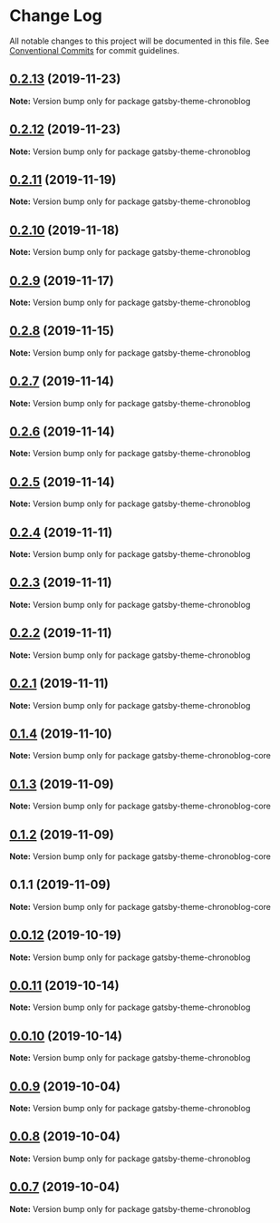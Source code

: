 # Change Log

All notable changes to this project will be documented in this file.
See [Conventional Commits](https://conventionalcommits.org) for commit guidelines.

## [0.2.13](https://github.com/ganevru/gatsby-theme-chronoblog/compare/gatsby-theme-chronoblog@0.2.12...gatsby-theme-chronoblog@0.2.13) (2019-11-23)

**Note:** Version bump only for package gatsby-theme-chronoblog





## [0.2.12](https://github.com/ganevru/gatsby-theme-chronoblog/compare/gatsby-theme-chronoblog@0.2.11...gatsby-theme-chronoblog@0.2.12) (2019-11-23)

**Note:** Version bump only for package gatsby-theme-chronoblog





## [0.2.11](https://github.com/ganevru/gatsby-theme-chronoblog/compare/gatsby-theme-chronoblog@0.2.10...gatsby-theme-chronoblog@0.2.11) (2019-11-19)

**Note:** Version bump only for package gatsby-theme-chronoblog





## [0.2.10](https://github.com/ganevru/gatsby-theme-chronoblog/compare/gatsby-theme-chronoblog@0.2.9...gatsby-theme-chronoblog@0.2.10) (2019-11-18)

**Note:** Version bump only for package gatsby-theme-chronoblog





## [0.2.9](https://github.com/ganevru/gatsby-theme-chronoblog/compare/gatsby-theme-chronoblog@0.2.8...gatsby-theme-chronoblog@0.2.9) (2019-11-17)

**Note:** Version bump only for package gatsby-theme-chronoblog





## [0.2.8](https://github.com/ganevru/gatsby-theme-chronoblog/compare/gatsby-theme-chronoblog@0.2.7...gatsby-theme-chronoblog@0.2.8) (2019-11-15)

**Note:** Version bump only for package gatsby-theme-chronoblog





## [0.2.7](https://github.com/ganevru/gatsby-theme-chronoblog/compare/gatsby-theme-chronoblog@0.2.6...gatsby-theme-chronoblog@0.2.7) (2019-11-14)

**Note:** Version bump only for package gatsby-theme-chronoblog





## [0.2.6](https://github.com/ganevru/gatsby-theme-chronoblog/compare/gatsby-theme-chronoblog@0.2.5...gatsby-theme-chronoblog@0.2.6) (2019-11-14)

**Note:** Version bump only for package gatsby-theme-chronoblog





## [0.2.5](https://github.com/ganevru/gatsby-theme-chronoblog/compare/gatsby-theme-chronoblog@0.2.4...gatsby-theme-chronoblog@0.2.5) (2019-11-14)

**Note:** Version bump only for package gatsby-theme-chronoblog





## [0.2.4](https://github.com/ganevru/gatsby-theme-chronoblog/compare/gatsby-theme-chronoblog@0.2.3...gatsby-theme-chronoblog@0.2.4) (2019-11-11)

**Note:** Version bump only for package gatsby-theme-chronoblog





## [0.2.3](https://github.com/ganevru/gatsby-theme-chronoblog/compare/gatsby-theme-chronoblog@0.2.2...gatsby-theme-chronoblog@0.2.3) (2019-11-11)

**Note:** Version bump only for package gatsby-theme-chronoblog





## [0.2.2](https://github.com/ganevru/gatsby-theme-chronoblog/compare/gatsby-theme-chronoblog@0.2.1...gatsby-theme-chronoblog@0.2.2) (2019-11-11)

**Note:** Version bump only for package gatsby-theme-chronoblog





## [0.2.1](https://github.com/ganevru/gatsby-theme-chronoblog/compare/gatsby-theme-chronoblog@0.1.4...gatsby-theme-chronoblog@0.2.1) (2019-11-11)

**Note:** Version bump only for package gatsby-theme-chronoblog





## [0.1.4](https://github.com/ganevru/gatsby-theme-chronoblog/compare/gatsby-theme-chronoblog-core@0.1.3...gatsby-theme-chronoblog-core@0.1.4) (2019-11-10)

**Note:** Version bump only for package gatsby-theme-chronoblog-core





## [0.1.3](https://github.com/ganevru/gatsby-theme-chronoblog/compare/gatsby-theme-chronoblog-core@0.1.2...gatsby-theme-chronoblog-core@0.1.3) (2019-11-09)

**Note:** Version bump only for package gatsby-theme-chronoblog-core





## [0.1.2](https://github.com/ganevru/gatsby-theme-chronoblog/compare/gatsby-theme-chronoblog-core@0.1.1...gatsby-theme-chronoblog-core@0.1.2) (2019-11-09)

**Note:** Version bump only for package gatsby-theme-chronoblog-core





## 0.1.1 (2019-11-09)

**Note:** Version bump only for package gatsby-theme-chronoblog-core





## [0.0.12](https://github.com/ganevru/gatsby-theme-chronoblog/compare/gatsby-theme-chronoblog@0.0.11...gatsby-theme-chronoblog@0.0.12) (2019-10-19)

**Note:** Version bump only for package gatsby-theme-chronoblog





## [0.0.11](https://github.com/ganevru/gatsby-theme-chronoblog/compare/gatsby-theme-chronoblog@0.0.10...gatsby-theme-chronoblog@0.0.11) (2019-10-14)

**Note:** Version bump only for package gatsby-theme-chronoblog





## [0.0.10](https://github.com/ganevru/gatsby-theme-chronoblog/compare/gatsby-theme-chronoblog@0.0.9...gatsby-theme-chronoblog@0.0.10) (2019-10-14)

**Note:** Version bump only for package gatsby-theme-chronoblog





## [0.0.9](https://github.com/ganevru/gatsby-theme-chronoblog/compare/gatsby-theme-chronoblog@0.0.8...gatsby-theme-chronoblog@0.0.9) (2019-10-04)

**Note:** Version bump only for package gatsby-theme-chronoblog





## [0.0.8](https://github.com/ganevru/gatsby-theme-chronoblog/compare/gatsby-theme-chronoblog@0.0.7...gatsby-theme-chronoblog@0.0.8) (2019-10-04)

**Note:** Version bump only for package gatsby-theme-chronoblog





## [0.0.7](https://github.com/ganevru/gatsby-theme-chronoblog/compare/gatsby-theme-chronoblog@0.0.6...gatsby-theme-chronoblog@0.0.7) (2019-10-04)

**Note:** Version bump only for package gatsby-theme-chronoblog
